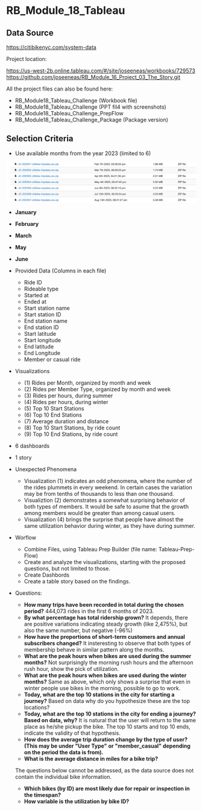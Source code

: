 # RB_Module_18_Tableau

## Data Source

<https://citibikenyc.com/system-data>

Project location:

<https://us-west-2b.online.tableau.com/#/site/joseeneas/workbooks/729573>
<https://github.com/joseeneas/RB_Module_16_Project_03_The_Story.git>

All the project files can also be found here:

- RB_Module18_Tableau_Challenge (Workbook file)
- RB_Module18_Tableau_Challenge (PPT fil4 with screenshots)
- RB_Module18_Tableau_Challenge_PrepFlow
- RB_Module18_Tableau_Challenge_Package (Package version)

## Selection Criteria

- Use available months from the year 2023 (limited to 6)

![Select Months](images/image.png)

- **January**
- **February**
- **March**
- **May**
- **June**

- Provided Data (Columns in each file)

  - Ride ID
  - Rideable type
  - Started at
  - Ended at
  - Start station name
  - Start station ID
  - End station name
  - End station ID
  - Start latitude
  - Start longitude
  - End latitude
  - End Longitude
  - Member or casual ride

- Visualizations
  - (1) Rides per Month, organized by month and week
  - (2) Rides per Member Type, organized by month and week
  - (3) Rides per hours, during summer
  - (4) Rides per hours, during winter
  - (5) Top 10 Start Stations
  - (6) Top 10 End Stations
  - (7) Average duration and distance
  - (8) Top 10 Start Stations, by ride count
  - (9) Top 10 End Stations, by ride count
  
- 6 dashboards
- 1 story

- Unexpected Phenomena
  - Visualization (1) indicates an odd phenomena, where the number of the rides plummets in every weekend. In certain cases the variation may be from tenths of thousands to less than one thousand.
  - Visualiztion (2) demonstrates a somewhat surprising behavior of both types of members. It would be safe to asume that the growth among members would be greater than among casual users.
  - Visualization (4) brings the surprise that people have almost the same utilization behavior during winter, as they have during summer.

- Worflow
  - Combine Files, using Tableau Prep Builder (file name: Tableau-Prep-Flow)
  - Create and analyze the visualizations, starting with the proposed questions, but not limited to those.
  - Create Dashbords
  - Create a table story based on the findings.

- Questions:

  - **How many trips have been recorded in total during the chosen period?** 444,073 rides in the first 6 months of 2023.
  - **By what percentage has total ridership grown?** It depends, there are positive variations indicating steady growth (like 2,475%), but also the same number, but negative (-96%)
  - **How have the proportions of short-term customers and annual subscribers changed?** It insteresting to observe that both types of membership behave in similar pattern along the months.
  - **What are the peak hours when bikes are used during the summer months?** Not surprisingly the morning rush hours and the afternoon rush hour, show the pick of utilization.
  - **What are the peak hours when bikes are used during the winter months?** Same as above, which only shows a surprise that even in winter people use bikes in the morning, possible to go to work.
  - **Today, what are the top 10 stations in the city for starting a journey?** Based on data why do you hypothesize these are the top locations?
  - **Today, what are the top 10 stations in the city for ending a journey? Based on data, why?** It is natural that the user will return to the same place as he/she pickup the bike.
  The top 10 starts and top 10 ends, indicate the validity of that hypothesis.
  - **How does the average trip duration change by the type of user? (This may be under "User Type" or "member_casual" depending on the period the data is from).**
  - **What is the average distance in miles for a bike trip?**

  The questions below cannot be addressed, as the data source does not contain the individual bike information.
  - **Which bikes (by ID) are most likely due for repair or inspection in the timespan?**
  - **How variable is the utilization by bike ID?**

  